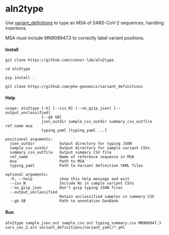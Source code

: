 # aln2type

Use [variant_definitions](https://github.com/phe-genomics/variant_definitions) to type an MSA of SARS-CoV-2 sequences, handling insertions.

MSA must include MN908947.3 to correctly label variant positions.

#### Install

`git clone https://github.com/connor-lab/aln2type`

`cd aln2type`

`pip install .`

`git clone https://github.com/phe-genomics/variant_definitions`


#### Help
```
usage: aln2type [-h] [--csv_N] [--no_gzip_json] [--output_unclassified]
                [--gb GB]
                json_outdir sample_csv_outdir summary_csv_outfile ref_name msa
                typing_yaml [typing_yaml ...]

positional arguments:
  json_outdir           Output directory for typing JSON
  sample_csv_outdir     Output directory for sample variant CSVs
  summary_csv_outfile   Output summary CSV file
  ref_name              Name of reference sequence in MSA
  msa                   Path to MSA
  typing_yaml           Path to Variant definition YAML files

optional arguments:
  -h, --help            show this help message and exit
  --csv_N               Include Ns in sample variant CSVs
  --no_gzip_json        Don't gzip typing JSON files
  --output_unclassified
                        Retain unclassified samples in summary CSV
  --gb GB               Path to annotation GenBank
```

#### Run
`aln2type sample_json_out sample_csv_out typing_summary.csv MN908947.3 sars_cov_2.aln variant_definitions/variant_yaml/*.yml`
